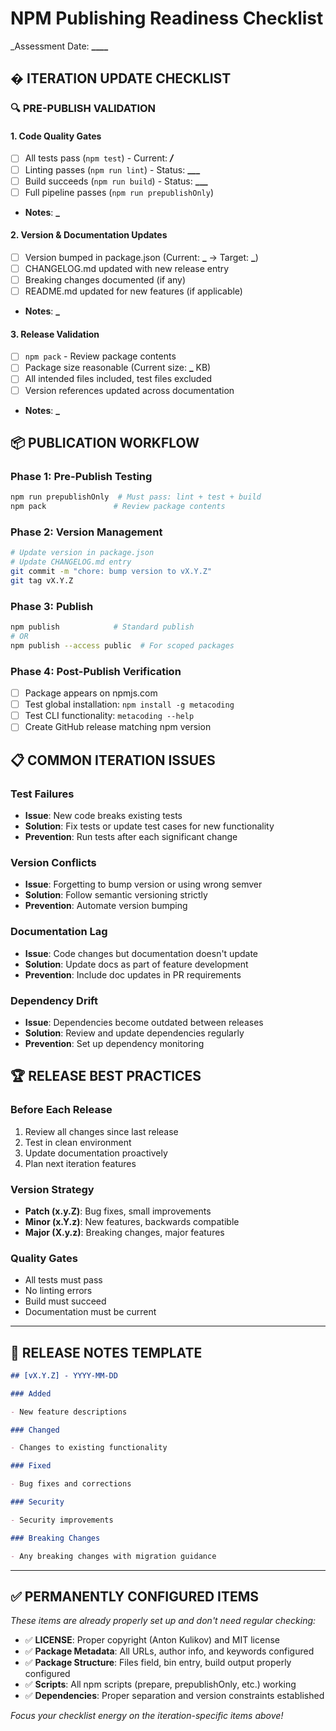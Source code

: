 # NPM Publishing Readiness Checklist

\_Assessment Date: ******\_\_\_\_******

## � **ITERATION UPDATE CHECKLIST**

### 🔍 **PRE-PUBLISH VALIDATION**

#### 1. **Code Quality Gates**

- [ ] All tests pass (`npm test`) - Current: **_/_**
- [ ] Linting passes (`npm run lint`) - Status: ****\_\_\_****
- [ ] Build succeeds (`npm run build`) - Status: ****\_\_\_****
- [ ] Full pipeline passes (`npm run prepublishOnly`)
- **Notes**: **********\_**********

#### 2. **Version & Documentation Updates**

- [ ] Version bumped in package.json (Current: **\_** → Target: **\_**)
- [ ] CHANGELOG.md updated with new release entry
- [ ] Breaking changes documented (if any)
- [ ] README.md updated for new features (if applicable)
- **Notes**: **********\_**********

#### 3. **Release Validation**

- [ ] `npm pack` - Review package contents
- [ ] Package size reasonable (Current size: **\_** KB)
- [ ] All intended files included, test files excluded
- [ ] Version references updated across documentation
- **Notes**: **********\_**********

## 📦 **PUBLICATION WORKFLOW**

### Phase 1: Pre-Publish Testing

```bash
npm run prepublishOnly  # Must pass: lint + test + build
npm pack               # Review package contents
```

### Phase 2: Version Management

```bash
# Update version in package.json
# Update CHANGELOG.md entry
git commit -m "chore: bump version to vX.Y.Z"
git tag vX.Y.Z
```

### Phase 3: Publish

```bash
npm publish            # Standard publish
# OR
npm publish --access public  # For scoped packages
```

### Phase 4: Post-Publish Verification

- [ ] Package appears on npmjs.com
- [ ] Test global installation: `npm install -g metacoding`
- [ ] Test CLI functionality: `metacoding --help`
- [ ] Create GitHub release matching npm version

## 📋 **COMMON ITERATION ISSUES**

### Test Failures

- **Issue**: New code breaks existing tests
- **Solution**: Fix tests or update test cases for new functionality
- **Prevention**: Run tests after each significant change

### Version Conflicts

- **Issue**: Forgetting to bump version or using wrong semver
- **Solution**: Follow semantic versioning strictly
- **Prevention**: Automate version bumping

### Documentation Lag

- **Issue**: Code changes but documentation doesn't update
- **Solution**: Update docs as part of feature development
- **Prevention**: Include doc updates in PR requirements

### Dependency Drift

- **Issue**: Dependencies become outdated between releases
- **Solution**: Review and update dependencies regularly
- **Prevention**: Set up dependency monitoring

## 🏆 **RELEASE BEST PRACTICES**

### Before Each Release

1. Review all changes since last release
2. Test in clean environment
3. Update documentation proactively
4. Plan next iteration features

### Version Strategy

- **Patch (x.y.Z)**: Bug fixes, small improvements
- **Minor (x.Y.z)**: New features, backwards compatible
- **Major (X.y.z)**: Breaking changes, major features

### Quality Gates

- All tests must pass
- No linting errors
- Build must succeed
- Documentation must be current

---

## 📝 **RELEASE NOTES TEMPLATE**

```markdown
## [vX.Y.Z] - YYYY-MM-DD

### Added

- New feature descriptions

### Changed

- Changes to existing functionality

### Fixed

- Bug fixes and corrections

### Security

- Security improvements

### Breaking Changes

- Any breaking changes with migration guidance
```

---

## ✅ **PERMANENTLY CONFIGURED ITEMS**

_These items are already properly set up and don't need regular checking:_

- ✅ **LICENSE**: Proper copyright (Anton Kulikov) and MIT license
- ✅ **Package Metadata**: All URLs, author info, and keywords configured
- ✅ **Package Structure**: Files field, bin entry, build output properly configured
- ✅ **Scripts**: All npm scripts (prepare, prepublishOnly, etc.) working
- ✅ **Dependencies**: Proper separation and version constraints established

_Focus your checklist energy on the iteration-specific items above!_
